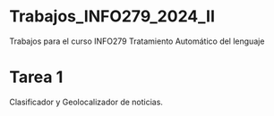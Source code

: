 # Trabajos_INFO279_2024_II
Trabajos para el curso INFO279 Tratamiento Automático del lenguaje

# Tarea 1
Clasificador y Geolocalizador de noticias.   

